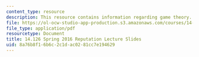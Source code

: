 ```yaml
---
content_type: resource
description: This resource contains information regarding game theory.
file: https://ol-ocw-studio-app-production.s3.amazonaws.com/courses/14-126-game-theory-spring-2016/8a76b8f16b6c2c1dac0281cc7e194629_MIT14_126S16_reputation.pdf
file_type: application/pdf
resourcetype: Document
title: 14.126 Spring 2016 Reputation Lecture Slides
uid: 8a76b8f1-6b6c-2c1d-ac02-81cc7e194629
---
```


